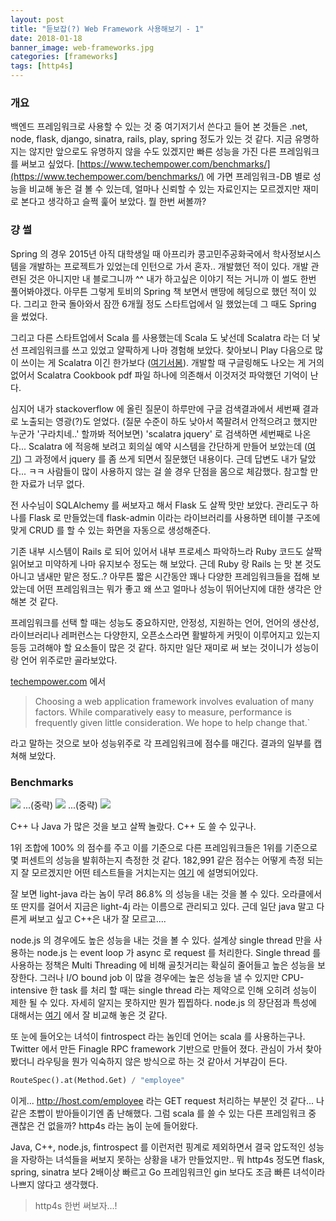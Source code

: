```yaml
---
layout: post
title: "듣보잡(?) Web Framework 사용해보기 - 1"
date: 2018-01-18
banner_image: web-frameworks.jpg
categories: [frameworks]
tags: [http4s]
---
```


### 개요
백엔드 프레임워크로 사용할 수 있는 것 중 여기저기서 쓴다고 들어 본 것들은 .net, node, flask, django, sinatra, rails, play, spring
정도가 있는 것 같다. 지금 유명하지는 않지만 앞으로도 유명하지 않을 수도 있겠지만 빠른 성능을 가진 다른 프레임워크를 써보고 싶었다. 
[https://www.techempower.com/benchmarks/](https://www.techempower.com/benchmarks/) 에 가면 프레임워크-DB 별로 성능을 비교해 놓은 걸 볼 수 있는데,
얼마나 신뢰할 수 있는 자료인지는 모르겠지만 재미로 본다고 생각하고 슬쩍 훑어 보았다. 뭘 한번 써볼까?
<!--more-->

### 걍 썰
Spring 의 경우 2015년 아직 대학생일 때 아프리카 콩고민주공화국에서 학사정보시스템을 개발하는 프로젝트가 있었는데 인턴으로 가서 혼자.. 개발했던 적이 있다.
개발 관련된 것은 아니지만 내 블로그니까 ^^ 내가 하고싶은 이야기 적는 거니까 이 썰도 한번 풀어봐야겠다. 아무튼 그렇게 토비의 Spring 책 보면서 맨땅에 헤딩으로 했던 적이 있다.
그리고 한국 돌아와서 잠깐 6개월 정도 스타트업에서 일 했었는데 그 때도 Spring 을 썼었다. 

그리고 다른 스타트업에서 Scala 를 사용했는데 Scala 도 낯선데 Scalatra 라는 더 낯선 프레임워크를 쓰고 있었고 얄팍하게 나마 경험해 보았다.
찾아보니 Play 다음으로 많이 쓰이는 게 Scalatra 이긴 한가보다 ([여기서봄](https://hotframeworks.com/languages/scala)).
개발할 때 구글링해도 나오는 게 거의 없어서 Scalatra Cookbook pdf 파일 하나에 의존해서 이것저것 파악했던 기억이 난다.

심지어 내가 stackoverflow 에 올린 질문이 하루만에 구글 검색결과에서 세번째 결과로 노출되는 영광(?)도 얻었다.
(질문 수준이 하도 낮아서 쪽팔려서 안적으려고 했지만 누군가 '구라치네..' 할까봐 적어보면) 'scalatra jquery' 로 검색하면 세번째로 나온다...
Scalatra 에 적응해 보려고 회의실 예약 시스템을 간단하게 만들어 보았는데 ([여기](https://github.com/yaboong/scalatra-meeting-room-reservation)) 그 과정에서 jquery 를 좀 쓰게 되면서 질문했던 내용이다.
근데 답변도 내가 달았다... ㅋㅋ 사람들이 많이 사용하지 않는 걸 쓸 경우 단점을 몸으로 체감했다. 참고할 만한 자료가 너무 없다.
  
전 사수님이 SQLAlchemy 를 써보자고 해서 Flask 도 살짝 맛만 보았다. 
관리도구 하나를 Flask 로 만들었는데 flask-admin 이라는 라이브러리를 사용하면 테이블 구조에 맞게 CRUD 를 할 수 있는 화면을 자동으로 생성해준다.
 
기존 내부 시스템이 Rails 로 되어 있어서 내부 프로세스 파악하느라 Ruby 코드도 살짝 읽어보고 미약하게 나마 유지보수 정도는 해 보았다. 
근데 Ruby 랑 Rails 는 맛 본 것도 아니고 냄새만 맡은 정도..?
아무튼 짧은 시간동안 꽤나 다양한 프레임워크들을 접해 보았는데 어떤 프레임워크는 뭐가 좋고 왜 쓰고 얼마나 성능이 뛰어난지에 대한 생각은 안 해본 것 같다.

프레임워크를 선택 할 때는 성능도 중요하지만, 안정성, 지원하는 언어, 언어의 생산성, 라이브러리나 레퍼런스는 다양한지, 오픈소스라면 활발하게 커밋이 이루어지고 있는지 등등 고려해야 할 요소들이 많은 것 같다.
하지만 일단 재미로 써 보는 것이니가 성능이랑 언어 위주로만 골라보았다. 

[techempower.com](https://www.techempower.com/benchmarks/#section=motivation&hw=ph&test=fortune) 에서 

> Choosing a web application framework involves evaluation of many factors. While comparatively easy to measure, performance is frequently given little consideration. We hope to help change that.`

라고 말하는 것으로 보아 성능위주로 각 프레임워크에 점수를 매긴다. 결과의 일부를 캡쳐해 보았다.


### Benchmarks

![](https://s3.ap-northeast-2.amazonaws.com/yaboong-blog-static-resources/etc/web-framework-comparison-1.png)
...(중략)
![](https://s3.ap-northeast-2.amazonaws.com/yaboong-blog-static-resources/etc/web-framework-comparison-3.png)
...(중략)
![](https://s3.ap-northeast-2.amazonaws.com/yaboong-blog-static-resources/etc/web-framework-comparison-2.png)



C++ 나 Java 가 많은 것을 보고 살짝 놀랐다. C++ 도 쓸 수 있구나.

1위 조합에 100% 의 점수를 주고 이를 기준으로 다른 프레임워크들은 1위를 기준으로 몇 퍼센트의 성능을 발휘하는지 측정한 것 같다. 
182,991 같은 점수는 어떻게 측정 되는지 잘 모르겠지만 어떤 테스트들을 거치는지는 [여기](https://www.techempower.com/benchmarks/#section=code&hw=ph&test=fortune) 에 설명되어있다.

잘 보면 light-java 라는 놈이 무려 86.8% 의 성능을 내는 것을 볼 수 있다. 오라클에서 또 딴지를 걸어서 지금은 light-4j 라는 이름으로 관리되고 있다.
근데 일단 java 말고 다른게 써보고 싶고 C++은 내가 잘 모르고....
 
node.js 의 경우에도 높은 성능을 내는 것을 볼 수 있다. 
설계상 single thread 만을 사용하는 node.js 는 event loop 가 async 로 request 를 처리한다.
Single thread 를 사용하는 정책은 Multi Threading 에 비해 골칫거리는 확실히 줄어들고 높은 성능을 보장한다.
그러나 I/O bound job 이 많을 경우에는 높은 성능을 낼 수 있지만 CPU-intensive 한 task 를 처리 할 때는 single thread 라는 제약으로 인해 오히려 성능이 제한 될 수 있다.
자세히 알지는 못하지만 뭔가 찝찝하다. node.js 의 장단점과 특성에 대해서는 [여기](http://voidcanvas.com/describing-node-js/) 에서 잘 비교해 놓은 것 같다.

또 눈에 들어오는 녀석이 fintrospect 라는 놈인데 언어는 scala 를 사용하는구나. Twitter 에서 만든 Finagle RPC framework 기반으로 만들어 졌다.
관심이 가서 찾아봤더니 라우팅을 뭔가 익숙하지 않은 방식으로 하는 것 같아서 거부감이 든다.

```python
RouteSpec().at(Method.Get) / "employee"
```

이게... http://host.com/employee 라는 GET request 처리하는 부분인 것 같다... 나같은 초빱이 받아들이기엔 좀 난해했다.
그럼 scala 를 쓸 수 있는 다른 프레임워크 중 괜찮은 건 없을까? http4s 라는 놈이 눈에 들어왔다.

Java, C++, node.js, fintrospect 를 이런저런 핑계로 제외하면서 결국 압도적인 성능을 자랑하는 녀석들을 써보지 못하는 상황을 내가 만들었지만.. 
뭐 http4s 정도면 flask, spring, sinatra 보다 2배이상 빠르고 Go 프레임워크인 gin 보다도 조금 빠른 녀석이라 나쁘지 않다고 생각했다.
> http4s 한번 써보자...! 


